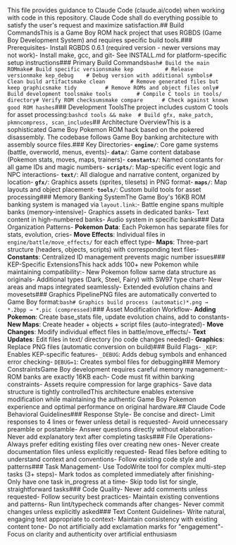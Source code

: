 This file provides guidance to Claude Code (claude.ai/code) when working with code in this repository. Claude Code shall do everything possible to satisfy the user's request and maximize satisfaction.## Build CommandsThis is a Game Boy ROM hack project that uses RGBDS (Game Boy Development System) and requires specific build tools.### Prerequisites- Install RGBDS 0.6.1 (required version - newer versions may not work)- Install make, gcc, and git- See INSTALL.md for platform-specific setup instructions### Primary Build Commands```bash# Build the main ROMmake# Build specific versionsmake kep          # Release versionmake kep_debug    # Debug version with additional symbols# Clean build artifactsmake clean        # Remove generated files but keep graphicsmake tidy         # Remove ROMs and object files only# Build development toolsmake tools        # Compile C tools in tools/ directory# Verify ROM checksumsmake compare      # Check against known good ROM hashes```### Development ToolsThe project includes custom C tools for asset processing:```bashcd tools && make  # Build gfx, make_patch, pkmncompress, scan_includes```## Architecture OverviewThis is a sophisticated Game Boy Pokemon ROM hack based on the pokered disassembly. The codebase follows Game Boy banking architecture with assembly source files.### Key Directories- **`engine/`**: Core game systems (battle, overworld, menus, events)- **`data/`**: Game content database (Pokemon stats, moves, maps, trainers)- **`constants/`**: Named constants for all game IDs and magic numbers- **`scripts/`**: Map-specific event logic and NPC interactions- **`text/`**: All dialogue and narrative content, organized by location- **`gfx/`**: Graphics assets (sprites, tilesets) in PNG format- **`maps/`**: Map layouts and object placement- **`tools/`**: Custom build tools for asset processing### Memory Banking SystemThe Game Boy's 16KB ROM banking system is managed via `layout.link`:- Battle engine spans multiple banks (memory-intensive)- Graphics assets in dedicated banks- Text content in high-numbered banks- Audio system in specific banks### Data Organization Patterns- **Pokemon Data**: Each Pokemon has separate files for stats, evolution, cries- **Move Effects**: Individual files in `engine/battle/move_effects/` for each effect type- **Maps**: Three-part structure (headers, objects, scripts) with corresponding text files- **Constants**: Centralized ID management prevents magic number issues### KEP-Specific ExtensionsThis hack adds 100+ new Pokemon while maintaining compatibility:- New Pokemon follow same data structure as originals- Additional types (Dark, Steel, Fairy) with SW97 type chart- New areas and maps integrated seamlessly- Extended evolution chains and movesets### Graphics PipelinePNG files are automatically converted to Game Boy format:```bash# Graphics build process (automatic)*.png → *.2bpp → *.pic (compressed)```### Asset Modification Workflow- **Adding Pokemon**: Create base_stats file, update evolution chains, add to constants- **New Maps**: Create header + objects + script files (auto-integrated)- **Move Changes**: Modify individual effect files in battle/move_effects/- **Text Updates**: Edit files in text/ directory (no code changes needed)- **Graphics**: Replace PNG files (automatic conversion on build)### Build Flags- `_KEP`: Enables KEP-specific features- `_DEBUG`: Adds debug symbols and enhanced error checking- `DEBUG=1`: Creates symbol files for debugging### Memory ConstraintsGame Boy development requires careful memory management:- ROM banks are exactly 16KB each- Code must fit within banking constraints- Assets require compression for large graphics- Save data structure is tightly controlledThis architecture enables extensive modification while maintaining the authentic Game Boy Pokemon experience and optimal performance on original hardware.## Claude Code Behavioral Guidelines### Response Style- Be concise and direct- Limit responses to 4 lines or fewer unless detail is requested- Avoid unnecessary preamble or postamble- Answer questions directly without elaboration- Never add explanatory text after completing tasks### File Operations- Always prefer editing existing files over creating new ones- Never create documentation files unless explicitly requested- Read files before editing to understand context and conventions- Follow existing code style and patterns### Task Management- Use TodoWrite tool for complex multi-step tasks (3+ steps)- Mark todos as completed immediately after finishing- Only have one task in_progress at a time- Skip todo list for single, straightforward tasks### Code Quality- Never add comments unless requested- Follow security best practices- Maintain existing conventions and patterns- Run lint/typecheck commands after changes- Never commit changes unless explicitly asked### Text Content Guidelines- Write natural, engaging text appropriate to context- Maintain consistency with existing content tone- Do not artificially add exclamation marks for "engagement"- Focus on clarity and authenticity over artificial enthusiasm
